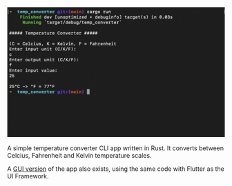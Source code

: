<img src="screenshots/1.png" />

A simple temperature converter CLI app written in Rust. It converts between Celcius, Fahrenheit and Kelvin temperature scales.

A [GUI version](https://github.com/faetysal/temperature_converter_gui) of the app also exists, using the same code with Flutter as the UI Framework.
